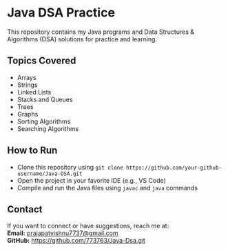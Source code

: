 # Java DSA Practice

This repository contains my Java programs and Data Structures & Algorithms (DSA) solutions for practice and learning.

## Topics Covered
- Arrays
- Strings
- Linked Lists
- Stacks and Queues
- Trees
- Graphs
- Sorting Algorithms
- Searching Algorithms

## How to Run
- Clone this repository using `git clone https://github.com/your-github-username/Java-DSA.git`
- Open the project in your favorite IDE (e.g., VS Code)
- Compile and run the Java files using `javac` and `java` commands

## Contact
If you want to connect or have suggestions, reach me at:  
**Email:** prajapatvishnu7737@gmail.com  
**GitHub:** https://github.com/773763/Java-Dsa.git
